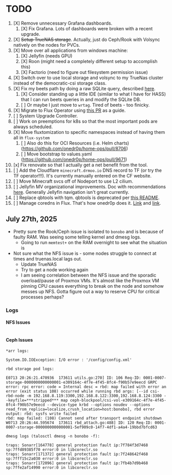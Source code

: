 # TODO

1. [X] Remove unnecessary Grafana dashboards.
   1. [X] Fix Grafana. Lots of dashboards were broken with a recent upgrade.
2. [X] ~~Setup TrueNAS storage~~. Actually, just do Ceph/Rook with Volsync natively on the nodes for PVCs.
3. [X] Move over all applications from windows machine:
   1. [X] Jellyfin (needs GPU)
   2. [X] Roon (might need a completely different setup to accomplish this)
   3. [X] Factorio (need to figure out filesystem permission issue)
4. [X] Switch over to use local storage and volsync to my TrueNas cluster instead of the democratic-csi storage class.
5. [X] Fix my beets path by doing a raw SQLite query, described [here](https://discourse.beets.io/t/library-db-still-has-old-path-after-moving-collection-to-a-new-location/2331).
   1. [X] Consider standing up a little IDE (similar to what I have for HASS) that I can run beets queries in and modify the SQLite DB.
   2. [ ] Or maybe I just move to `wrtag`. Tired of beets - too finicky.
6. [X] Migrate to Flux Operator using [this PR](https://github.com/onedr0p/home-ops/pull/8624) as a guide.
7. [ ] System Upgrade Controller.
8. [ ] Work on preemptions for k8s so that the most important pods are always scheduled.
9. [X] Move fluxtomization to specific namespaces instead of having them all in `flux-system`
   1. [ ] Also do this for OCI Resources (i.e. Helm charts) (<https://github.com/onedr0p/home-ops/pull/8706>)
   2. [ ] Move bootstrap to values.yaml (<https://github.com/onedr0p/home-ops/pull/9671>)
10. [x] Fix renovate so that I actually get a net benefit from the tool.
11. [ ] Add the Cloudflare `minecraft.drmoo.io` DNS record to TF (or try the TF operator!!!). It's currently manually entered on the CF website.
12. [ ] Move Minecraft svcs off of Nodeport to use L2 cilium.
13. [ ] Jellyfin MV organizational improvements. Doc with recommendations [here](https://github.com/mystoragebox/Jellyfin-Music-Video-Tutorial). Generally Jellyfin navigation isn't great currently.
14. [ ] Replace qbtools with tqm. qbtools is deprecated per [this README](https://github.com/buroa/qbtools).
15. [ ] Manage coredns in Flux. That's how onedr0p does it. [Link](https://github.com/onedr0p/home-ops/blob/5899f27553d145b40d029be4eb34d8e254a7cc23/talos/machineconfig.yaml.j2#L147) and [link](https://github.com/onedr0p/home-ops/blob/5899f27553d145b40d029be4eb34d8e254a7cc23/kubernetes/apps/kube-system/coredns/ks.yaml#L23).

## July 27th, 2025

* Pretty sure the Rook/Ceph issue is isolated to `bonobo` and is because of faulty RAM. Was seeing some telling kernel and dmesg logs.
  * Going to run `memtest+` on the RAM overnight to see what the situation is
* Not sure what the NFS issue is - some nodes struggle to connect at times and truenas.local lags out.
  * Update TrueNAS
  * Try to get a node working again
  * I am seeing correlation between the NFS issue and the sporadic overload/pause of Proxmox VMs. It's almost like the Proxmox VM pinning CPU causes everything to break on the node and somehow messes up NFS. Gotta figure out a way to reserve CPU for critical processes perhaps?

### Logs

#### NFS Issues

```bash

```

#### Ceph Issues

```text
*arr logs:

System.IO.IOException: I/O error : '/config/config.xml'

rbd storage pod logs:

E0713 20:26:21.470936  173611 utils.go:270] ID: 106 Req-ID: 0001-0007-storage-0000000000000001-e309164c-4f7e-4f45-8fc4-f90b57e9eecd GRPC error: rpc error: code = Internal desc = rbd: map failed with error an error (exit status 108) occurred while running rbd args: [--id csi-rbd-node -m 192.168.8.119:3300,192.168.8.122:3300,192.168.8.124:3300 --keyfile=***stripped*** map ceph-blockpool/csi-vol-e309164c-4f7e-4f45-8fc4-f90b57e9eecd --device-type krbd --options noudev --options read_from_replica=localize,crush_location=host:bonobo], rbd error output: rbd: sysfs write failed
rbd: map failed: (108) Cannot send after transport endpoint shutdown
W0713 20:26:44.595674  173611 rbd_attach.go:488] ID: 120 Req-ID: 0001-0007-storage-0000000000000001-5ef909c0-14f7-4df1-a4a4-19bbd7bfcd63

dmesg logs (talosctl dmesg -n bonobo -f):

traps: Sonarr[164778] general protection fault ip:7f784f3d7468 sp:7ffd89385f70 error:0 in libcoreclr.so
traps: Sonarr[171372] general protection fault ip:7f248642f468 sp:7fff15c2a030 error:0 in libcoreclr.so
traps: Sonarr[172096] general protection fault ip:7fb4b7d9b468 sp:7ffe2af14990 error:0 in libcoreclr.so
```
